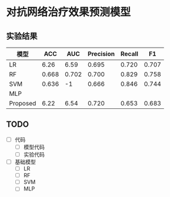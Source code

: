 # 对抗网络治疗效果预测模型



## 实验结果

| 模型     | ACC   | AUC   | Precision | Recall | F1    |
| -------- | ----- | ----- | --------- | ------ | ----- |
| LR       | 6.26  | 6.59  | 0.695     | 0.720  | 0.707 |
| RF       | 0.668 | 0.702 | 0.700     | 0.829  | 0.758 |
| SVM      | 0.636 | -1    | 0.666     | 0.846  | 0.744 |
| MLP      |       |       |           |        |       |
| Proposed | 6.22  | 6.54  | 0.720     | 0.653  | 0.683 |

## TODO

- [ ] 代码
  - [ ] 模型代码
  - [ ] 实验代码
- [ ] 基础模型
  - [ ] LR
  - [ ] RF
  - [ ] SVM
  - [ ] MLP